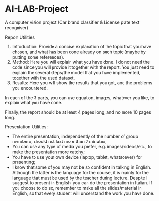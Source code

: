 # AI-LAB-Project
A computer vision project (Car brand classifier &amp; License plate text recogniser)


Report Utilities:

1) Introduction: Provide a concise explanation of the topic that you have chosen, and what has been done already on such topic (maybe by putting some references).
2) Method: Here you will explain what you have done. I do not need the code since you will provide it together with the report. You just need to explain the several steps/the model that you have implemented, together with the used dataset.
3) Results: Here you will show the results that you got, and the problems you encountered.

In each of the 3 parts, you can use equation, images, whatever you like, to explain what you have done.

Finally, the report should be at least 4 pages long, and no more 10 pages long.


Presentation Utilities:

- The entire presentation, independently of the number of group members, should not last more than 7 minutes;
- You can use any type of media you prefer, e.g. images/videos/etc., to make the presentation more catchy;
- You have to use your own device (laptop, tablet, whatsoever) for presenting;
- I know that some of you may not be so confident in talking in English. Although the latter is the language for the course, it is mainly for the language that must be used by the teacher during lecture. Despite I suggest to present in English, you can do the presentation in Italian. If you choose to do so, remember to make all the slides/material in English, so that every student will understand the work you have done.

